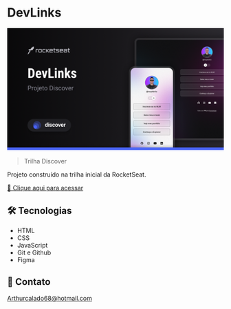 # DevLinks

![preview](./GitHub/Cover.png)

> Trilha Discover

Projeto construído na trilha inicial da RocketSeat.

[🔗 Clique aqui para acessar](https://Arthur1256DEV.github.io/Devlink/)


## 🛠 Tecnologias

- HTML
- CSS
- JavaScript
- Git e Github
- Figma

## 💛 Contato

Arthurcalado68@hotmail.com
